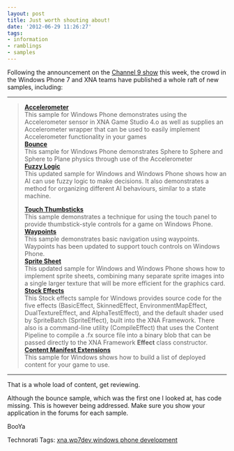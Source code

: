 ```yaml
---
layout: post
title: Just worth shouting about!
date: '2012-06-29 11:26:27'
tags:
- information
- ramblings
- samples
---
```


 

Following the announcement on the [Channel 9 show](http://channel9.msdn.com/posts/LauraFoy/Windows-Phone-7-Apps--Tools/) this week, the crowd in the Windows Phone 7 and XNA teams have published a whole raft of new samples, including:

* * *

> [**Accelerometer**](http://creators.xna.com/sample/accelerometer)[   
> ](http://creators.xna.com/sample/aiming)This sample for Windows Phone demonstrates using the Accelerometer sensor in XNA Game Studio 4.o as well as supplies an Accelerometer wrapper that can be used to easily implement Accelerometer functionality in your games    
> [**Bounce**](http://creators.xna.com/sample/bounce)   
> This sample for Windows Phone demonstrates Sphere to Sphere and Sphere to Plane physics through use of the Accelerometer   
> [**Fuzzy Logic**](http://creators.xna.com/sample/fuzzylogic)   
> This updated sample for Windows and Windows Phone shows how an AI can use fuzzy logic to make decisions. It also demonstrates a method for organizing different AI behaviours, similar to a state machine.
> 
> [**Touch Thumbsticks**](http://creators.xna.com/sample/touchthumbsticks)[   
> ](http://creators.xna.com/sample/aiming)This sample demonstrates a technique for using the touch panel to provide thumbstick-style controls for a game on Windows Phone.   
> [**Waypoints**](http://creators.xna.com/sample/waypoints)   
> This sample demonstrates basic navigation using waypoints. Waypoints has been updated to support touch controls on Windows Phone.   
> [**Sprite Sheet**](http://creators.xna.com/sample/spritesheet)   
> This updated sample for Windows and Windows Phone shows how to implement sprite sheets, combining many separate sprite images into a single larger texture that will be more efficient for the graphics card.   
> [**Stock Effects**](http://creators.xna.com/sample/stockeffects)   
> This Stock effects sample for Windows provides source code for the five effects (BasicEffect, SkinnedEffect, EnvironmentMapEffect, DualTextureEffect, and AlphaTestEffect), and the default shader used by SpriteBatch (SpriteEffect), built into the XNA Framework. There also is a command-line utility (CompileEffect) that uses the Content Pipeline to compile a .fx source file into a binary blob that can be passed directly to the XNA Framework **Effect** class constructor.   
> [**Content Manifest Extensions**](http://creators.xna.com/sample/contentmanifestextensions)   
> This sample for Windows shows how to build a list of deployed content for your game to use.

* * *

That is a whole load of content, get reviewing.

Although the bounce sample, which was the first one I looked at, has code missing.  This is however being addressed.  Make sure you show your application in the forums for each sample.

BooYa

Technorati Tags: [xna](http://technorati.com/tags/xna),[wp7dev](http://technorati.com/tags/wp7dev),[windows phone development](http://technorati.com/tags/windows+phone+development)
